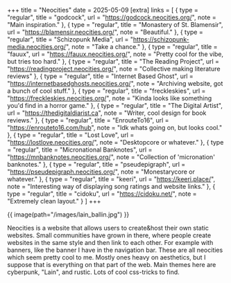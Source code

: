 +++
title = "Neocities"
date = 2025-05-09
[extra]
links = [
{ type = "regular", title = "godcock", url = "https://godcock.neocities.org/", note = "Main inspiration." },
{ type = "regular", title = "Monastery of St. Blamensir", url = "https://blamensir.neocities.org/", note = "Beautiful." },
{ type = "regular", title = "Schizopunk Media", url = "https://schizopunk-media.neocities.org/", note = "Take a chance." },
{ type = "regular", title = "fauux", url = "https://fauux.neocities.org/", note = "Pretty cool for the vibe, but tries too hard." },
{ type = "regular", title = "The Reading Project", url = "https://readingproject.neocities.org/", note = "Collective making literature reviews" },
{ type = "regular", title = "Internet Based Ghost", url = "https://internetbasedghosts.neocities.org/", note = "Archiving website, got a bunch of cool stuff." },
{ type = "regular", title = "freckleskies", url = "https://freckleskies.neocities.org/", note = "Kinda looks like something you'd find in a horror game." },
{ type = "regular", title = "The Digital Artist", url = "https://thedigitaldiarist.ca", note = "Writer, cool design for book reviews." },
{ type = "regular", title = "EnrouteTo16", url = "https://enrouteto16.com/hub", note = "Idk whats going on, but looks cool." },
{ type = "regular", title = "Lost Love", url = "https://lostlove.neocities.org/", note = "Desktopcore or whatever." },
{ type = "regular", title = "Micronational Banknotes", url = "https://mnbanknotes.neocities.org/", note = "Collection of 'micronation' banknotes." },
{ type = "regular", title = "pseudepigraph", url = "https://pseudepigraph.neocities.org/", note = "Monestarycore or whatever." },
{ type = "regular", title = "keeri", url = "https://keeri.place/", note = "Interesting way of displaying song ratings and website links." },
{ type = "regular", title = "cidoku", url = "https://cidoku.net/", note = "Extremely clean layout." }
]
+++

{{ image(path="/images/lain_ballin.jpg") }}

Neocities is a website that allows users to create&host their own static websites. Small communities have grown in there, where people create websites in the same style and then link to each other. For example with banners, like the banner I have in the navigation bar.
These are all neocities which seem pretty cool to me. Mostly ones heavy on aesthetics, but I suppose that is everything on that part of the web. Main themes here are cyberpunk, "Lain", and rustic. Lots of cool css-tricks to find.